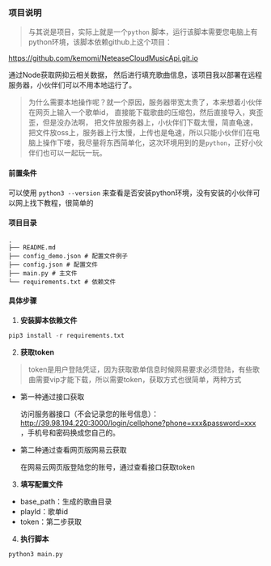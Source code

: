 ### 项目说明



> 与其说是项目，实际上就是一个`python` 脚本，运行该脚本需要您电脑上有python环境，该脚本依赖github上这个项目：

https://github.com/kemomi/NeteaseCloudMusicApi.git.io

通过Node获取网抑云相关数据， 然后进行填充歌曲信息，该项目我以部署在远程服务器，小伙伴们可以不用本地运行了。

> 为什么需要本地操作呢？就一个原因，服务器带宽太贵了，本来想着小伙伴在网页上输入一个歌单id，
直接能下载歌曲的压缩包，然后直接导入，爽歪歪，但是没办法啊， 把文件放服务器上，小伙伴们下载太慢，简直龟速，把文件放oss上，服务器上行太慢，上传也是龟速，所以只能小伙伴们在电脑上操作下喽，我尽量将东西简单化，这次环境用到的是`python`，正好小伙伴们也可以一起玩一玩。



#### 前置条件

可以使用 `python3 --version` 来查看是否安装python环境，没有安装的小伙伴可以网上找下教程，很简单的



#### 项目目录

```shell
.
├── README.md 
├── config_demo.json # 配置文件例子
├── config.json # 配置文件
├── main.py # 主文件
└── requirements.txt # 依赖文件
```



#### 具体步骤 

1. **安装脚本依赖文件**

```python
pip3 install -r requirements.txt
```

2. **获取token**

> token是用户登陆凭证，因为获取歌单信息时候网易要求必须登陆，有些歌曲需要vip才能下载，所以需要token，获取方式也很简单，两种方式

- 第一种通过接口获取

  访问服务器接口（不会记录您的账号信息）：http://39.98.194.220:3000/login/cellphone?phone=xxx&password=xxx ，手机号和密码换成您自己的。





- 第二种通过查看网页版网易云获取

  在网易云网页版登陆您的账号，通过查看接口获取token







3. **填写配置文件**



- base_path：生成的歌曲目录
- playId：歌单id
- token：第二步获取



4. **执行脚本**

```python
python3 main.py
```





